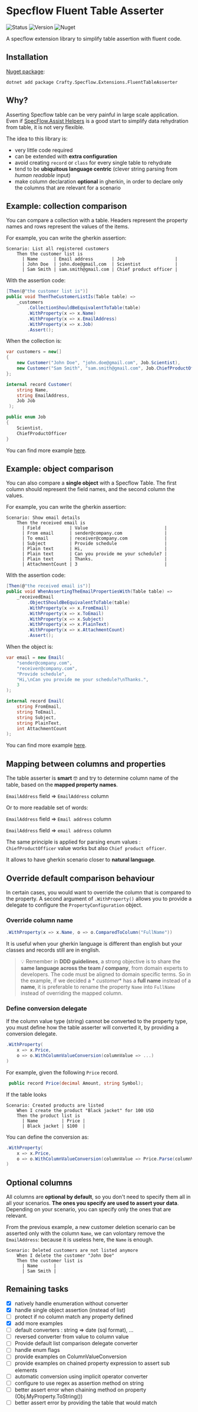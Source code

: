 # Specflow Fluent Table Asserter

![Status](https://github.com/pierregillon/Specflow.Extensions.FluentTableAsserter/actions/workflows/dotnet.yml/badge.svg)
![Version](https://img.shields.io/badge/dynamic/xml?color=blue&label=version&prefix=v&query=//Project/PropertyGroup/Version/text()&url=https://raw.githubusercontent.com/pierregillon/Specflow.Extensions.FluentTableAsserter/main/src/Specflow.Extensions.FluentTableAsserter/Specflow.Extensions.FluentTableAsserter.csproj)
![Nuget](https://img.shields.io/badge/Nuget-available%20-green)

A specflow extension library to simplify table assertion with fluent code.

## Installation

[Nuget package](https://www.nuget.org/packages/Crafty.Specflow.Extensions.FluentTableAsserter):

    dotnet add package Crafty.Specflow.Extensions.FluentTableAsserter

## Why?

Asserting Specflow table can be very painful in large scale application.
Even
if [SpecFlow.Assist Helpers](https://docs.specflow.org/projects/specflow/en/latest/Bindings/SpecFlow-Assist-Helpers.html)
is a good start to simplify data rehydration from table, it is not very flexible.

The idea to this library is:

- very little code required
- can be extended with **extra configuration**
- avoid creating `record` or `class` for every single table to rehydrate
- tend to be **ubiquitous language centric** (clever string parsing from *human readable* input)
- make column declaration **optional** in gherkin, in order to declare only the columns that are relevant for a scenario

## Example: collection comparison

You can compare a collection with a table.
Headers represent the property names and rows represent the values of the items.

For example, you can write the gherkin assertion:

```gherkin
Scenario: List all registered customers
    Then the customer list is
      | Name      | Email address       | Job                   |
      | John Doe  | john.doe@gmail.com  | Scientist             |
      | Sam Smith | sam.smith@gmail.com | Chief product officer |
```

With the assertion code:

```csharp
[Then(@"the customer list is")]
public void ThenTheCustomerListIs(Table table) => 
    _customers
        .CollectionShouldBeEquivalentToTable(table)
        .WithProperty(x => x.Name)
        .WithProperty(x => x.EmailAddress)
        .WithProperty(x => x.Job)
        .Assert();
```

When the collection is:

```csharp
var customers = new[]
{
    new Customer("John Doe", "john.doe@gmail.com", Job.Scientist),
    new Customer("Sam Smith", "sam.smith@gmail.com", Job.ChiefProductOfficer)
};
```

```csharp
internal record Customer(
    string Name, 
    string EmailAddress, 
    Job Job
 );

public enum Job
{
    Scientist,
    ChiefProductOfficer
}
```

You can find more example [here](./src/Examples).

## Example: object comparison

You can also compare a **single object** with a Specflow Table.
The first column should represent the field names, and the second column the values.

For example, you can write the gherkin assertion:

```gherkin
Scenario: Show email details
    Then the received email is
      | Field           | Value                             |
      | From email      | sender@company.com                |
      | To email        | receiver@company.com              |
      | Subject         | Provide schedule                  |
      | Plain text      | Hi,                               |
      | Plain text      | Can you provide me your schedule? |
      | Plain text      | Thanks.                           |
      | AttachmentCount | 3                                 |
```

With the assertion code:

```csharp
[Then(@"the received email is")]
public void WhenAssertingTheEmailPropertiesWith(Table table) => 
    _receivedEmail
        .ObjectShouldBeEquivalentToTable(table)
        .WithProperty(x => x.FromEmail)
        .WithProperty(x => x.ToEmail)
        .WithProperty(x => x.Subject)
        .WithProperty(x => x.PlainText)
        .WithProperty(x => x.AttachmentCount)
        .Assert();
```

When the object is:

```csharp
var email = new Email(
    "sender@company.com",
    "receiver@company.com",
    "Provide schedule",
    "Hi,\nCan you provide me your schedule?\nThanks.",
    3
);
```

```csharp
internal record Email(
    string FromEmail,
    string ToEmail,
    string Subject,
    string PlainText,
    int AttachmentCount
);
```

You can find more example [here](./src/Examples).

## Mapping between columns and properties

The table asserter is **smart** 🤓 and try to determine column name of the table, based on
the **mapped property names**.

`EmailAddress` field => `EmailAddress` column

Or to more readable set of words:

`EmailAddress` field => `Email address` column

`EmailAddress` field => `email address` column

The same principle is applied for parsing enum values : `ChiefProductOfficer` value works
but also `Chief product officer`.

It allows to have gherkin scenario closer to **natural language**.

## Override default comparison behaviour

In certain cases, you would want to override the column that is compared to the property.
A second argument of `.WithProperty()` allows you to provide a delegate to configure the `PropertyConfiguration` object.

### Override column name

```csharp
.WithProperty(x => x.Name, o => o.ComparedToColumn("FullName"))
```

It is useful when your gherkin language is different than english but your classes and records still are in english.

> 💡 Remember in **DDD guidelines**, a strong objective is to share the **same language across the team / company**, from
> domain
> experts to developers. The code must be aligned to domain specific terms. So in the example, if we decided a *
*customer**
> has a **full name**
> instead of a **name**, it is preferable to rename the property `Name` into `FullName` instead of overriding the mapped
> column.

### Define conversion delegate

If the column value type (string) cannot be converted to the property type, you must define how the table asserter will
converted it, by providing a conversion delegate.

```csharp
.WithProperty(
    x => x.Price,
    o => o.WithColumnValueConversion(columnValue => ...)
)
```

For example, given the following `Price` record.

```csharp
 public record Price(decimal Amount, string Symbol);
```

If the table looks

```gherkin
Scenario: Created products are listed
    When I create the product "Black jacket" for 100 USD
    Then the product list is
      | Name         | Price |
      | Black jacket | $100  |
```

You can define the conversion as:

```csharp
.WithProperty(
    x => x.Price,
    o => o.WithColumnValueConversion(columnValue => Price.Parse(columnValue)
)
```

## Optional columns

All columns are **optional by default**, so you don't need to specify them all in all
your scenarios. **The ones you specify are used to assert your data**. Depending on your
scenario, you can specify only the ones that are relevant.

From the previous example, a new customer deletion scenario can be asserted only with the column
`Name`, we can volontary remove the `EmailAddress`: because it is useless here, the `Name`
is enough.

```gherkin
Scenario: Deleted customers are not listed anymore
    When I delete the customer "John Doe"
    Then the customer list is
      | Name      |
      | Sam Smith |
```

## Remaining tasks

- [x] natively handle enumeration without converter
- [x] handle single object assertion (instead of list)
- [ ] protect if no column match any property defined
- [x] add more examples
- [ ] default converters : string => date (sql format), ...
- [ ] reversed converter from value to column value
- [ ] Provide default list comparison delegate converter
- [ ] handle enum flags
- [ ] provide examples on ColumnValueConversion
- [ ] provide examples on chained property expression to assert sub elements
- [ ] automatic conversion using implicit operator converter
- [ ] configure to use regex as assertion method on string
- [ ] better assert error when chaining method on property (Obj.MyProperty.ToString())
- [ ] better assert error by providing the table that would match
